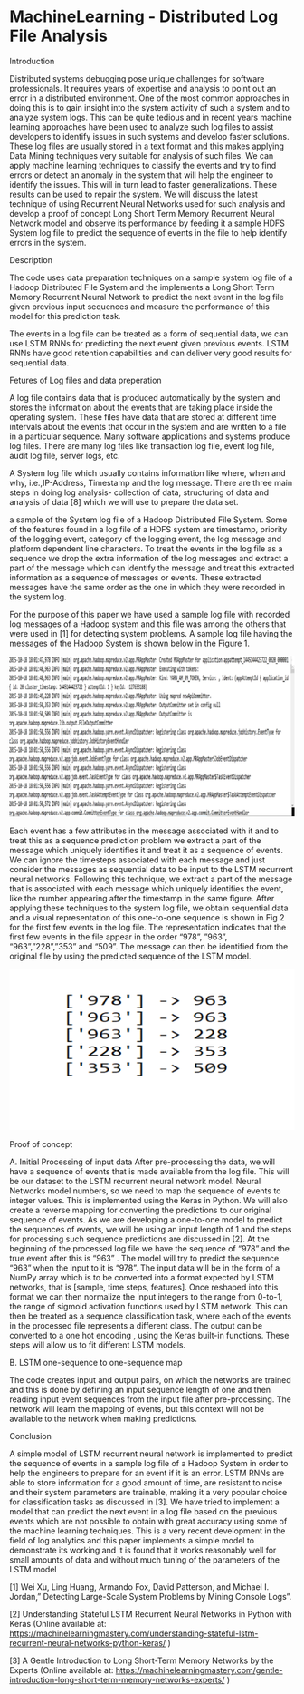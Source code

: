 # MachineLearning - Distributed Log File Analysis

Introduction 

Distributed systems debugging pose unique challenges for software professionals. It requires years of expertise and analysis to
point out an error in a distributed environment. One of the most common approaches in doing this is to gain insight into the system
activity of such a system and to analyze system logs. This can be quite tedious and in recent years machine learning approaches have
been used to analyze such log files to assist developers to identify issues in such systems and develop faster solutions. These log
files are usually stored in a text format and this makes applying Data Mining techniques very suitable for analysis of such files. We
can apply machine learning techniques to classify the events and try to find errors or detect an anomaly in the system that will help
the engineer to identify the issues. This will in turn lead to faster generalizations. These results can be used to repair the system.
We will discuss the latest technique of using Recurrent Neural Networks used for such analysis and develop a proof of concept Long Short
Term Memory Recurrent Neural Network model and observe its performance by feeding it a sample HDFS System log file to predict the
sequence of events in the file to help identify errors in the system.

Description

The code uses data preparation techniques on a sample system log file of a Hadoop Distributed File System and the implements a Long
Short Term Memory Recurrent Neural Network to predict the next event in the log file given previous input sequences and measure the
performance of this model for this prediction task. 

The events in a log file can be treated as a form of sequential data, we can use LSTM RNNs for predicting the next event given previous
events. LSTM RNNs have good retention capabilities and can deliver very good results for sequential data.  

Fetures of Log files and data preperation

A log file contains data that is produced automatically by the system and stores the information about the events that are taking place
inside the operating system. These files have data that are stored at different time intervals about the events that occur in the system
and are written to a file in a particular sequence. Many software applications and systems produce log files. There are many log files
like transaction log file, event log file, audit log file, server logs, etc.

A System log file which usually contains information like where, when and why, i.e.,IP-Address, Timestamp and the log message. There are
three main steps in doing log analysis- collection of data, structuring of data and analysis of data [8] which we will use to prepare
the data set. 

a sample of the System log file of a Hadoop Distributed File System. Some of the features found in a log file of a HDFS system are
timestamp, priority of the logging event, category of the logging event, the log message and platform dependent line characters.
To treat the events in the log file as a sequence we drop the extra information of the log messages and extract a part of the message
which can identify the message and treat this extracted information as a sequence of messages or events. These extracted messages have
the same order as the one in which they were recorded in the system log. 

For the purpose of this paper we have used a sample log file with recorded log messages of a Hadoop system and this file was among the
others that were used in [1] for detecting system problems. A sample log file having the messages of the Hadoop System is shown below in
the Figure 1.

![alt text](Screenshots/HadoopLog.png "Figure 1")

Each event has a few attributes in the message associated with it and to treat this as a sequence prediction problem we extract a part
of the message which uniquely identifies it and treat it as a sequence of events. We can ignore the timesteps associated with each
message and just consider the messages as sequential data to be input to the LSTM recurrent neural networks. Following this technique,
we extract a part of the message that is associated with each message which uniquely identifies the event, like the number appearing
after the timestamp in the same figure. After applying these techniques to the system log file, we obtain sequential data and a visual
representation of this one-to-one sequence is shown in Fig 2 for the first few events in the log file. The representation indicates
that the first few events in the file appear in the order “978”, ”963”, “963”,”228”,”353” and “509”. The message can then be identified
from the original file by using the predicted sequence of the LSTM model.

![alt text](Screenshots/seq_input.png "Figure 2")

Proof of concept

A.	Initial Processing of input data
After pre-processing the data, we will have a sequence of events that is made available from the log file. This will be our dataset to
the LSTM recurrent neural network model. Neural Networks model numbers, so we need to map the sequence of events to integer values. This
is implemented using the Keras  in Python. We will also create a reverse mapping for converting the predictions to our original sequence
of events. As we are developing a one-to-one model to predict the sequences of events, we will be using an input length of 1 and the
steps for processing such sequence predictions are discussed in [2]. At the beginning of the processed log file we have the sequence of
“978” and the true event after this is “963” . The model will try to predict the sequence “963” when the input to it is “978”. The input
data will be in the form of a NumPy  array which is to be converted into a format expected by LSTM networks, that is [sample, time steps,
features]. Once reshaped into this format we can then normalize the input integers to the range from 0-to-1, the range of
sigmoid activation functions used by LSTM network. This can then be treated as a sequence classification task, where each of the events
in the processed file represents a different class. The output can be converted to a one hot encoding , using the Keras
built-in functions. These steps will allow us to fit different LSTM models.


B.	LSTM one-sequence to one-sequence map

The code creates input and output pairs, on which the networks are trained and this is done by defining an input sequence length of
one and then reading input event sequences from the input file after pre-processing. The network will learn the mapping of events, but
this context will not be available to the network when making predictions.

Conclusion

A simple model of LSTM recurrent neural network is implemented to predict the sequence of events in a sample log file of a Hadoop System
in order to help the engineers to prepare for an event if it is an error. LSTM RNNs are able to store information for a good amount of
time, are resistant to noise and their system parameters are trainable, making it a very popular choice for classification tasks as
discussed in [3]. We have tried to implement a model that can predict the next event in a log file based on the previous events which
are not possible to obtain with great accuracy using some of the machine learning techniques. This is a very recent development in the
field of log analytics and this paper implements a simple model to demonstrate its working and it is  found that it works reasonably
well for small amounts of data and without much tuning of the parameters of the LSTM model


[1] Wei Xu, Ling Huang, Armando Fox, David Patterson, and Michael I. Jordan,” Detecting Large-Scale System Problems by Mining Console
Logs”.

[2] Understanding Stateful LSTM Recurrent Neural Networks in Python with Keras (Online available at:
https://machinelearningmastery.com/understanding-stateful-lstm-recurrent-neural-networks-python-keras/ )

[3] A Gentle Introduction to Long Short-Term Memory Networks by the Experts (Online available at: https://machinelearningmastery.com/gentle-introduction-long-short-term-memory-networks-experts/ )



